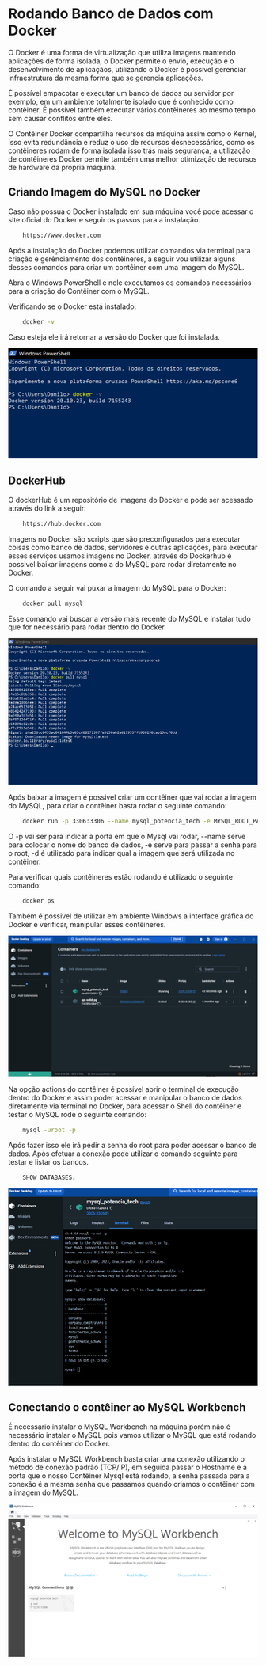 # Rodando Banco de Dados com Docker

O Docker é uma forma de virtualização que utiliza imagens mantendo aplicações de forma 
isolada, o Docker permite o envio, execução e o desenvolvimento de aplicaçãos, 
utilizando o Docker é possível gerenciar infraestrutura da mesma forma que se gerencia 
aplicações. 

É possível empacotar e executar um banco de dados ou servidor por exemplo, em um 
ambiente totalmente isolado que é conhecido como contêiner. É possível também executar 
vários contêineres ao mesmo tempo sem causar conflitos entre eles. 

O Contêiner Docker compartilha recursos da máquina assim como o Kernel, isso evita 
redundância e reduz o uso de recursos desnecessários, como os contêineres rodam de 
forma isolada isso trás mais segurança, a utilização de contêineres Docker permite 
também uma melhor otimização de recursos de hardware da propria máquina.


## Criando Imagem do MySQL no Docker

Caso não possua o Docker instalado em sua máquina você pode acessar o site oficial 
do Docker e seguir os passos para a instalação. 
```bash
    https://www.docker.com
```
Após a instalação do Docker podemos utilizar comandos via terminal para criação e 
gerênciamento dos contêineres, a seguir vou utilizar alguns desses comandos para criar 
um contêiner com uma imagem do MySQL.

Abra o Windows PowerShell e nele executamos os comandos necessários para a criação do 
Contêiner com o MySQL.

Verificando se o Docker está instalado:
```bash
    docker -v
```
Caso esteja ele irá retornar a versão do Docker que foi instalada.

![docker-post03.PNG](https://github.com/Danilo55Amaral/Utilizando-Docker-com-Banco-de-dados/blob/main/docker-post03.PNG)

## DockerHub 
O dockerHub é um repositório de imagens do Docker e pode ser acessado através do link
a seguir:
```bash
    https://hub.docker.com
```
Imagens no Docker são scripts que são preconfigurados para executar coisas como banco 
de dados, servidores e outras aplicações, para executar esses serviços usamos imagens no Docker, através do Dockerhub é possivel baixar imagens como a do MySQL para rodar 
diretamente no Docker.

O comando a seguir vai puxar a imagem do MySQL para o Docker:
```bash
    docker pull mysql
```
Esse comando vai buscar a versão mais recente do MySQL e instalar tudo que for 
necessário para rodar dentro do Docker. 

![docker02.PNG](https://github.com/Danilo55Amaral/Utilizando-Docker-com-Banco-de-dados/blob/main/docker02.PNG)

Após baixar a imagem é possivel criar um contêiner que vai rodar a imagem do MySQL,
para criar o contêiner basta rodar o seguinte comando:
```bash
    docker run -p 3306:3306 --name mysql_potencia_tech -e MYSQL_ROOT_PASSWORD=root -d mysql
```

O -p vai ser para indicar a porta em que o Mysql vai rodar, --name serve para colocar 
o nome do banco de dados, -e serve para passar a senha para o root, -d é utilizado 
para indicar qual a imagem que será utilizada no contêiner. 

Para verificar quais contêineres estão rodando é utilizado o seguinte comando:
```bash
    docker ps
```

Também é possivel de utilizar em ambiente Windows a interface gráfica do Docker e 
verificar, manipular esses contêineres. 

![docker-post01.PNG](https://github.com/Danilo55Amaral/Utilizando-Docker-com-Banco-de-dados/blob/main/docker-post01.PNG)

Na opção actions do contêiner é possível abrir o terminal de execução dentro do Docker 
e assim poder acessar e manipular o banco de dados diretamente via terminal no Docker, para
acessar o Shell do contêiner e testar o MySQL rode o seguinte comando:
```bash
    mysql -uroot -p 
```
Após fazer isso ele irá pedir a senha do root para poder acessar o banco de dados.
Após efetuar a conexão pode utilizar o comando seguinte para testar e listar os bancos.
```bash
    SHOW DATABASES;
```

![docker-post02.PNG](https://github.com/Danilo55Amaral/Utilizando-Docker-com-Banco-de-dados/blob/main/docker-post02.PNG)

## Conectando o contêiner ao MySQL Workbench

É necessário instalar o MySQL Workbench na máquina porém não é necessário instalar 
o MySQL pois vamos utilizar o MySQL que está rodando dentro do contêiner do Docker.

Após instalar o MySQL Workbench basta criar uma conexão utilizando o método de conexão 
padrão (TCP/IP), em seguida passar o Hostname e a porta que o nosso Contêiner Mysql 
está rodando, a senha passada para a conexão é a mesma senha que passamos quando 
criamos o contêiner com a imagem do MySQL.

![workebenc-post01.PNG](https://github.com/Danilo55Amaral/Utilizando-Docker-com-Banco-de-dados/blob/main/workebenc-post01.PNG)